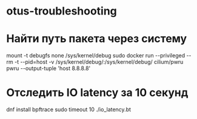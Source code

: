 # otus-troubleshooting


# Найти путь пакета через систему
mount -t debugfs none /sys/kernel/debug
sudo docker run --privileged --rm -t --pid=host -v /sys/kernel/debug/:/sys/kernel/debug/ cilium/pwru pwru --output-tuple 'host 8.8.8.8'

# Отследить IO latency за 10 секунд
dnf install bpftrace
sudo timeout 10 ./io_latency.bt
